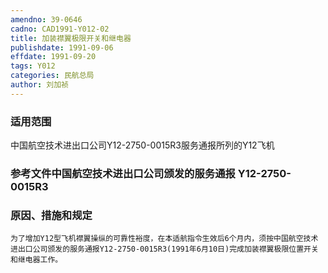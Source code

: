 ```yaml
---
amendno: 39-0646
cadno: CAD1991-Y012-02
title: 加装襟翼极限开关和继电器
publishdate: 1991-09-06
effdate: 1991-09-20
tags: Y012
categories: 民航总局
author: 刘加祯
---
```


### 适用范围 
中国航空技术进出口公司Y12-2750-0015R3服务通报所列的Y12飞机

<!--more-->
### 参考文件中国航空技术进出口公司颁发的服务通报 Y12-2750-0015R3 

### 原因、措施和规定 
    为了增加Y12型飞机襟翼操纵的可靠性裕度，在本适航指令生效后6个月内，须按中国航空技术进出口公司颁发的服务通报Y12-2750-0015R3(1991年6月10日)完成加装襟翼极限位置开关和继电器工作。
